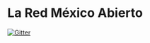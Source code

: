 La Red México Abierto
======

[![Gitter](https://badges.gitter.im/Join%20Chat.svg)](https://gitter.im/mxabierto/mxabierto.org?utm_source=badge&utm_medium=badge&utm_campaign=pr-badge&utm_content=badge)
